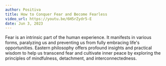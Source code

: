 ```yaml
---
author: Positiva
title: How to Conquer Fear and Become Fearless
video_url: https://youtu.be/6H5rZydr5-E
date: Jun 3, 2023
---
```

Fear is an intrinsic part of the human experience. It manifests in various forms, paralyzing us and preventing us from fully embracing life's opportunities. Eastern philosophy offers profound insights and practical wisdom to help us transcend fear and cultivate inner peace by exploring the principles of mindfulness, detachment, and interconnectedness.
